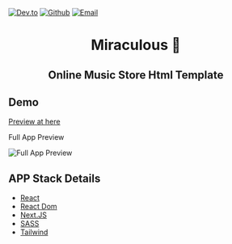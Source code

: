 [![Dev.to](https://img.shields.io/twitter/url?color=green&label=Dev.to&logo=dev.to&logoColor=yellow&style=for-the-badge&url=https%3A%2F%2Fdev.to%2Fthuongtruong1009)](https://mysite.com)
[![Github](https://img.shields.io/twitter/url?color=green&label=Github&logo=github&logoColor=white&style=for-the-badge&url=https%3A%2F%2Fdev.to%2Fthuongtruong1009)](https://github.com/soumyadip001)
[![Email](https://img.shields.io/twitter/url?color=green&label=Email&logo=gmail&logoColor=red&style=for-the-badge&url=https%3A%2F%2Fdev.to%2Fthuongtruong1009)](mailto:soumyadiphazra@gmail.com)

<h1 align="center">Miraculous 🎵</h1>
<h2 align="center">Online Music Store Html Template</h2>

## Demo

[Preview at here](https://bee-music.netlify.app/)

Full App Preview

![Full App Preview](https://github.com/soumyadip001/Miraculous/blob/main/docs/fullScreen.png)

## APP Stack Details

- [React](https://img.shields.io/badge/react-17.02-brightgreen)
- [React Dom](https://img.shields.io/badge/react--dom-17.02-brightgreen)
- [Next.JS](https://img.shields.io/badge/next-latest-yellowgreen)
- [SASS](https://img.shields.io/badge/sass-1.49-red)
- [Tailwind](https://img.shields.io/badge/tailwindcss-3.0-red)
